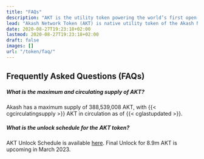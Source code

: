 ```yaml
---
title: "FAQs"
description: "AKT is the utility token powering the world’s first open-source cloud."
lead: "Akash Network Token (AKT) is native utility token of the Akash Network, used as the primary means to govern, secure the blockchain, incentivize participants, and provide a default mechanism to store and exchange value."
date: 2020-08-27T19:23:18+02:00
lastmod: 2020-08-27T19:23:18+02:00
draft: false
images: []
url: "/token/faq/"
---
```


## Frequently Asked Questions (FAQs)

##### What is the maximum and circulating supply of AKT?

Akash has a maximum supply of 388,539,008 AKT, with {{< cgcirculatingsupply >}} AKT in circulation as of {{< cglastupdated >}}.

##### What is the unlock schedule for the AKT token?

AKT Unlock Schedule is available [here](https://docs.google.com/spreadsheets/d/1MUULetp59lgNq0z4ckVI51QdtMGvqtKOW8wRfX5R8yY/edit#gid=2130333819). Final Unlock for 8.9m AKT is upcoming in March 2023.